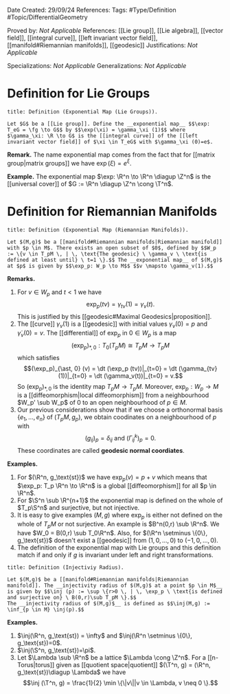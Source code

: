 <div class="topSpace"></div>

Date Created: 29/09/24
References: 
Tags: #Type/Definition #Topic/DifferentialGeometry

Proved by: <i>Not Applicable</i>
References: [[Lie group]], [[Lie algebra]], [[vector field]], [[integral curve]], [[left invariant vector field]], [[manifold#Riemannian manifolds]], [[geodesic]]
Justifications: <i>Not Applicable</i>

Specializations: <i>Not Applicable</i>
Generalizations: <i>Not Applicable</i>

# Definition for Lie Groups

``` ad-Definition
title: Definition (Exponential Map (Lie Groups)).

Let $G$ be a [[Lie group]]. Define the __exponential map__ $$\exp: T_eG = \fg \to G$$ by $$\exp(\xi) = \gamma_\xi (1)$$ where $\gamma_\xi: \R \to G$ is the [[integral curve]] of the [[left invariant vector field]] of $\xi \in T_eG$ with $\gamma_\xi (0)=e$.

```

**Remark.**
The name exponential map comes from the fact that for [[matrix group|matrix groups]] we have $\exp(\xi) = e^\xi$.

**Example.**
The exponential map $\exp: \R^n \to \R^n \diagup \Z^n$ is the [[universal cover]] of $G := \R^n \diagup \Z^n \cong \T^n$. 

# Definition for Riemannian Manifolds

``` ad-Definition
title: Definition (Exponential Map (Riemannian Manifolds)).

Let $(M,g)$ be a [[manifold#Riemannian manifolds|Riemannian manifold]] with $p \in M$. There exists an open subset of $0$, defined by $$W_p := \{v \in T_pM \, | \, \text{The geodesic} \ \gamma_v \ \text{is defined at least until} \ t=1 \}.$$ The __exponential map__ of $(M,g)$ at $p$ is given by $$\exp_p: W_p \to M$$ $$v \mapsto \gamma_v(1).$$
```
**Remarks.**
1. For $v \in W_p$ and $t<1$ we have $$\exp_p(tv) = \gamma_{tv}(1) = \gamma_v (t).$$ This is justified by this [[geodesic#Maximal Geodesics|proposition]].
2. The [[curve]] $\gamma_v(1)$ is a [[geodesic]] with initial values $\gamma_v(0)=p$ and $\dot{\gamma}_v(0) = v$. The [[differential]] of $\exp_p$ in $0 \in W_p$ is a map $$(\exp_p)_{\ast, 0}: T_0(T_pM) \cong T_pM \to T_pM$$ which satisfies $$(\exp_p)_{\ast, 0} (v) = \dt (\exp_p (tv))|_{t=0} = \dt (\gamma_{tv}(1))|_{t=0} = \dt (\gamma_v(t))|_{t=0} = v.$$ So $(\exp_p)_{\ast, 0}$ is the identity map $T_pM \to T_pM$. Moreover, $\exp_p: W_p \to M$ is a [[diffeomorphism|local diffeomorphism]] from a neighbourhood $W_p' \sub W_p$ of $0$ to an open neighbourhood of $p \in M$. 
3. Our previous considerations show that if we choose a orthonormal basis $\{e_1, \dots, e_n \}$ of $(T_pM, g_p)$, we obtain coodinates on a neighbourhood of $p$ with $$(g_{ij})_p = \delta_{ij} \ \text{and} \ (\Gamma_{ij}^k)_p = 0.$$ These coordinates are called __geodesic normal coordiates__.

**Examples.**
1. For $(\R^n, g_\text{st})$ we have $\exp_p(v) = p+v$ which means that $\exp_p: T_p \R^n \to \R^n$ is a global [[diffeomorphism]] for all $p \in \R^n$. 
2. For $\S^n \sub \R^{n+1}$ the exponential map is defined on the whole of $T_p\S^n$ and surjective, but not injective.
3. It is easy to give examples $(M,g)$ where $\exp_p$ is either not defined on the whole of $T_pM$ or not surjective. An example is $B^n(0,r) \sub \R^n$. We have $W_0 = B(0,r) \sub T_0\R^n$. Also, for $(\R^n \setminus \{0\}, g_\text{st})$ doesn't exist a [[geodesic]] from $(1,0,\dots,0)$ to $(-1,0,\dots,0)$.
4. The definition of the exponential map with Lie groups and this definition match if and only if $g$ is invariant under left and right transformations.



``` ad-Definition
title: Definition (Injectiviy Radius).

Let $(M,g)$ be a [[manifold#Riemannian manifolds|Riemannian manifold]]. The __injectivity radius of $(M,g)$ at a point $p \in M$__ is given by $$\inj (p) := \sup \{r>0 \, | \, \exp_p \ \text{is defined and surjective on} \ B(0,r)\sub T_pM \}.$$
The __injectivity radius of $(M,g)$__ is defined as $$\inj(M,g) := \inf_{p \in M} \inj(p).$$
```

**Examples.**
1. $\inj(\R^n, g_\text{st}) = \infty$ and $\inj(\R^n \setminus \{0\}, g_\text{st})=0$.
2. $\inj(\S^n, g_\text{st})=\pi$.
3. Let $\Lambda \sub \R^n$ be a lattice $\Lambda \cong \Z^n$. For a [[n-Torus|torus]] given as [[quotient space|quotient]] $(\T^n, g) = (\R^n, g_\text{st})\diagup \Lambda$ we have $$\inj (\T^n, g) = \frac{1}{2} \min \{\|v\||v \in \Lambda, v \neq 0 \}.$$

